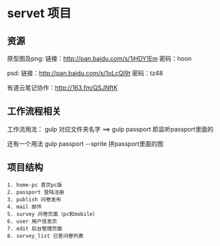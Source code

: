 # servet 项目

## 资源
原型图及png: 链接：http://pan.baidu.com/s/1jHDY1Em 密码：hoon

psd: 链接：http://pan.baidu.com/s/1pLcQI9t 密码：tz48

有道云笔记协作：http://163.fm/QSJNftK

## 工作流程相关

工作流用法：
gulp 对应文件夹名字  ==> gulp passport 即监听passport里面的

还有一个用法 gulp passport --sprite 拼passport里面的图

##  项目结构

    1. home-pc 首页pc版
    2. passport 登陆注册
    3. publish 问卷发布
    4. mail 邮件
    5. survey 问卷页面（pc和mobile）
    6. user 用户信息页
    7. edit 后台管理页面
    8. servey_list 已答问卷列表
